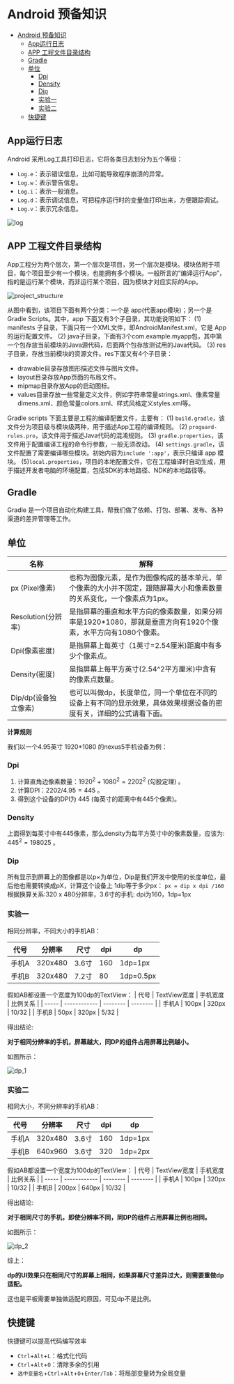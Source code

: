 # Android 预备知识

- [Android 预备知识](#android-预备知识)
  - [App运行日志](#app运行日志)
  - [APP 工程文件目录结构](#app-工程文件目录结构)
  - [Gradle](#gradle)
  - [单位](#单位)
    - [Dpi](#dpi)
    - [Density](#density)
    - [Dip](#dip)
    - [实验一](#实验一)
    - [实验二](#实验二)
  - [快捷键](#快捷键)

## App运行日志
Android 采用Log工具打印日志，它将各类日志划分为五个等级：

- `Log.e`：表示错误信息，比如可能导致程序崩溃的异常。
- `Log.w`：表示警告信息。
- `Log.i`：表示一般消息。
- `Log.d`：表示调试信息，可把程序运行时的变量值打印出来，方便跟踪调试。
- `Log.v`：表示冗余信息。

![log](img/log.png)

## APP 工程文件目录结构

App工程分为两个层次，第一个层次是项目，另一个层次是模块。模块依附于项目，每个项目至少有一个模块，也能拥有多个模块。一般所言的“编译运行App”，指的是运行某个模块，而非运行某个项目，因为模块才对应实际的App。

![project_structure](./img/project_structure.png)

从图中看到，该项目下面有两个分类：一个是 app(代表app模块)；另一个是 Gradle Scripts。其中，app 下面又有3个子目录，其功能说明如下：
(1) manifests 子目录，下面只有一个XML文件，即AndroidManifest.xml，它是 App 的运行配置文件。
(2) java子目录，下面有3个com.example.myapp包，其中第一个包存放当前模块的Java源代码，后面两个包存放测试用的Java代码。
(3) res子目录，存放当前模块的资源文件。res下面又有4个子目录：
- drawable目录存放图形描述文件与图片文件。
- layout目录存放App页面的布局文件。
- mipmap目录存放App的启动图标。
- values目录存放一些常量定义文件，例如字符串常量strings.xml、像素常量dimens.xml、颜色常量colors.xml、样式风格定义styles.xml等。

Gradle scripts 下面主要是工程的编译配置文件，主要有：
(1) `build.gradle`，该文件分为项目级与模块级两种，用于描述App工程的编译规则。
(2) `proguard-rules.pro`，该文件用于描述Java代码的混淆规则。
(3) `gradle.properties`，该文件用于配置编译工程的命令行参数，一般无须改动。
(4) `settings.gradle`，该文件配置了需要编译哪些模块。初始内容为`include ':app'`，表示只编译 app 模块。
(5)`local.properties`，项目的本地配置文件，它在工程编译时自动生成，用于描述开发者电脑的环境配置，包括SDK的本地路径、NDK的本地路径等。

## Gradle

Gradle 是一个项目自动化构建工具，帮我们做了依赖、打包、部署、发布、各种渠道的差异管理等工作。


## 单位

| 名称                 | 解释                                                                                                                  |
| -------------------- | --------------------------------------------------------------------------------------------------------------------- |
| px (Pixel像素)       | 也称为图像元素，是作为图像构成的基本单元，单个像素的大小并不固定，跟随屏幕大小和像素数量的关系变化，一个像素点为1px。 |
| Resolution(分辨率)   | 是指屏幕的垂直和水平方向的像素数量，如果分辨率是1920*1080，那就是垂直方向有1920个像素，水平方向有1080个像素。         |
| Dpi(像素密度)        | 是指屏幕上每英寸（1英寸=2.54厘米)距离中有多少个像素点。                                                               |
| Density(密度)        | 是指屏幕上每平方英寸(2.54^2平方厘米)中含有的像素点数量。                                                              |
| Dip/dp(设备独立像素) | 也可以叫做dp，长度单位，同一个单位在不同的设备上有不同的显示效果，具体效果根据设备的密度有关，详细的公式请看下面。    |

**计算规则**

我们以一个4.95英寸 1920*1080 的nexus5手机设备为例：
### Dpi
1. 计算直角边像素数量：$1920^2+1080^2=2202^2$ (勾股定理) 。
2. 计算DPI：$2202/4.95= 445$ 。
3. 得到这个设备的DPI为 445 (每英寸的距离中有445个像素)。
### Density
上面得到每英寸中有445像素，那么density为每平方英寸中的像素数量，应该为: $445^2=198025$ 。
### Dip
所有显示到屏幕上的图像都是以p×为单位，Dip是我们开发中使用的长度单位，最后他也需要转换成pX，计算这个设备上 1dip等于多少px：
`px = dip x dpi /160`
根据换算关系:320 x 480分辨率，3.6寸的手机: dpi为160，1dp=1px

### 实验一

相同分辨率，不同大小的手机AB：

| 代号  | 分辨率  | 尺寸  | dpi | dp        |
| ----- | ------- | ----- | --- | --------- |
| 手机A | 320x480 | 3.6寸 | 160 | 1dp=1px   |
| 手机B | 320x480 | 7.2寸 | 80  | 1dp=0.5px |
假如AB都设置一个宽度为100dp的TextView：
| 代号  | TextView宽度 | 手机宽度 | 比例关系 |
| ----- | ------------ | -------- | -------- |
| 手机A | 100px        | 320px    | 10/32    |
| 手机B | 50px         | 320px    | 5/32     |

得出结论:

**对于相同分辨率的手机，屏幕越大，同DP的组件占用屏幕比例越小。**

如图所示：

![dp_1](./img/dp_1.png)

### 实验二

相同大小，不同分辨率的手机AB：

| 代号  | 分辨率  | 尺寸  | dpi | dp      |
| ----- | ------- | ----- | --- | ------- |
| 手机A | 320x480 | 3.6寸 | 160 | 1dp=1px |
| 手机B | 640x960 | 3.6寸 | 320 | 1dp=2px |
假如AB都设置一个宽度为100dp的TextView：
| 代号  | TextView宽度 | 手机宽度 | 比例关系 |
| ----- | ------------ | -------- | -------- |
| 手机A | 100px        | 320px    | 10/32    |
| 手机B | 200px        | 640px    | 10/32    |

得出结论:

**对于相同尺寸的手机，即使分辨率不同，同DP的组件占用屏幕比例也相同。**

如图所示：

![dp_2](./img/dp_2.png)

综上：

**dp的UI效果只在相同尺寸的屏幕上相同，如果屏幕尺寸差异过大，则需要重做dp适配。**

这也是平板需要单独做适配的原因，可见dp不是比例。


## 快捷键

快捷键可以提高代码编写效率

- `Ctrl`+`Alt`+`L`：格式化代码
- `Ctrl`+`Alt`+`O`：清除多余的引用
- `选中变量名`+`Ctrl`+`Alt`+`O`+`Enter/Tab`：将局部变量转为全局变量